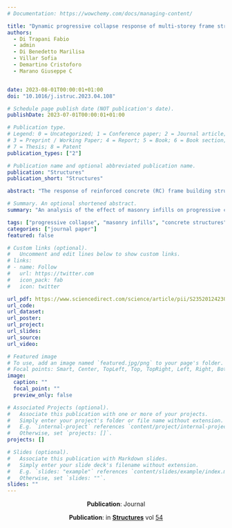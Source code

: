 ```yaml
---
# Documentation: https://wowchemy.com/docs/managing-content/

title: "Dynamic progressive collapse response of multi-storey frame structures with masonry infills"
authors:
  - Di Trapani Fabio
  - admin
  - Di Benedetto Marilisa
  - Villar Sofia
  - Demartino Cristoforo
  - Marano Giuseppe C


date: 2023-08-01T00:00:01+01:00
doi: "10.1016/j.istruc.2023.04.108"

# Schedule page publish date (NOT publication's date).
publishDate: 2023-07-01T00:00:01+01:00

# Publication type.
# Legend: 0 = Uncategorized; 1 = Conference paper; 2 = Journal article;
# 3 = Preprint / Working Paper; 4 = Report; 5 = Book; 6 = Book section;
# 7 = Thesis; 8 = Patent
publication_types: ["2"]

# Publication name and optional abbreviated publication name.
publication: "Structures"
publication_short: "Structures"

abstract: "The response of reinforced concrete (RC) frame building structures to exceptional events like explosions or impacts causing the loss of a primary structural element depends on the robustness of the structural configuration. In the case of a sudden column loss, the resisting mechanism of the involved spans substantially changes, while a progressive collapse mechanism can develop under the arising dynamic loads. The presence of masonry infill walls can substantially modify the overall response to a sudden column loss scenario. In this context, this paper investigates the response of reinforced concrete frame structures undergoing instantaneous column losses in order to assess the influence of masonry infills on the progressive collapse response under dynamic load demands. A recently formulated equivalent-strut macro-modelling approach is employed to reproduce the mechanical interaction between infill walls and the frames. A ten-storey, six-bays 2D reinforced concrete frame is selected as a case study structure considering different reinforcement layouts (seismic or non-seismic design) and column loss scenarios (central column or corner column loss). The simulations are carried out using the fiber-section beam/column elements available in the OpenSees software platform, as they can account for the arching mechanism developing in the post-cracked regime. The dynamic responses of the case-study tests to the sudden column loss scenarios are assessed with and without the inclusion of masonry infills within the structural models. Results demonstrate that masonry infills introduce a substantial modification of the resisting mechanism and of the dynamic response, limiting the propagation of progressive collapse in most of the considered cases."

# Summary. An optional shortened abstract.
summary: "An analysis of the effect of masonry infills on progressive collapse of RC frame structures"

tags: ["progressive collapse", "masonry infills", "concrete structures", "OpenSees", "non-linear dynamic analysis"]
categories: ["journal paper"]
featured: false

# Custom links (optional).
#   Uncomment and edit lines below to show custom links.
# links:
# - name: Follow
#   url: https://twitter.com
#   icon_pack: fab
#   icon: twitter

url_pdf: https://www.sciencedirect.com/science/article/pii/S2352012423005817?via%3Dihub
url_code:
url_dataset:
url_poster:
url_project:
url_slides:
url_source:
url_video:

# Featured image
# To use, add an image named `featured.jpg/png` to your page's folder. 
# Focal points: Smart, Center, TopLeft, Top, TopRight, Left, Right, BottomLeft, Bottom, BottomRight.
image:
  caption: ""
  focal_point: ""
  preview_only: false

# Associated Projects (optional).
#   Associate this publication with one or more of your projects.
#   Simply enter your project's folder or file name without extension.
#   E.g. `internal-project` references `content/project/internal-project/index.md`.
#   Otherwise, set `projects: []`.
projects: []

# Slides (optional).
#   Associate this publication with Markdown slides.
#   Simply enter your slide deck's filename without extension.
#   E.g. `slides: "example"` references `content/slides/example/index.md`.
#   Otherwise, set `slides: ""`.
slides: ""
---
```


<p align=center> <strong>Publication</strong>: Journal </p>
<p align=center> <strong>Publication</strong>: in 
<a href="https://www.sciencedirect.com/journal/structures"><strong>Structures</strong></a> vol <a href="https://www.sciencedirect.com/journal/structures/vol/54/suppl/C">54</a></br></br></p>






<!-- ## **Abstract**

The response of reinforced concrete (RC) frame building structures to exceptional events like explosions or impacts causing the loss of a primary structural element depends on the robustness of the structural configuration. In the case of a sudden column loss, the resisting mechanism of the involved spans substantially changes, while a progressive collapse mechanism can develop under the arising dynamic loads. The presence of masonry infill walls can substantially modify the overall response to a sudden column loss scenario. In this context, this paper investigates the response of reinforced concrete frame structures undergoing instantaneous column losses in order to assess the influence of masonry infills on the progressive collapse response under dynamic load demands. A recently formulated equivalent-strut macro-modelling approach is employed to reproduce the mechanical interaction between infill walls and the frames. A ten-storey, six-bays 2D reinforced concrete frame is selected as a case study structure considering different reinforcement layouts (seismic or non-seismic design) and column loss scenarios (central column or corner column loss). The simulations are carried out using the fiber-section beam/column elements available in the OpenSees software platform, as they can account for the arching mechanism developing in the post-cracked regime. The dynamic responses of the case-study tests to the sudden column loss scenarios are assessed with and without the inclusion of masonry infills within the structural models. Results demonstrate that masonry infills introduce a substantial modification of the resisting mechanism and of the dynamic response, limiting the propagation of progressive collapse in most of the considered cases. -->
